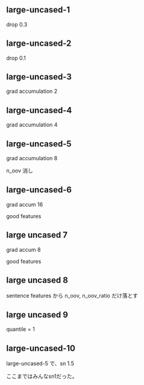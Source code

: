 ## large-uncased-1

drop 0.3

## large-uncased-2

drop 0.1

## large-uncased-3

grad accumulation 2

## large-uncased-4

grad accumulation 4

## large-uncased-5

grad accumulation 8

n_oov 消し

## large-uncased-6

grad accum 16

good features

## large uncased 7

grad accum 8

good features

## large uncased 8

sentence features から n_oov, n_oov_ratio だけ落とす

## large uncased 9

quantile = 1

## large-uncased-10

 large-uncased-5 で、sn 1.5
 
 ここまではみんなsn1だった。